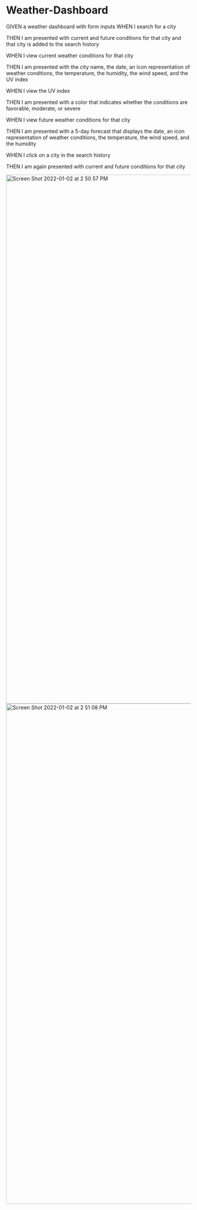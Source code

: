 # Weather-Dashboard
GIVEN a weather dashboard with form inputs
WHEN I search for a city

THEN I am presented with current and future conditions for that city and that city is added to the search history

WHEN I view current weather conditions for that city

THEN I am presented with the city name, the date, an icon representation of weather conditions, the temperature, the humidity, the wind speed, and the UV index

WHEN I view the UV index

THEN I am presented with a color that indicates whether the conditions are favorable, moderate, or severe

WHEN I view future weather conditions for that city

THEN I am presented with a 5-day forecast that displays 
the date, an icon representation of weather conditions, the temperature, the wind speed, and the humidity

WHEN I click on a city in the search history

THEN I am again presented with current and future conditions for that city

<img width="1440" alt="Screen Shot 2022-01-02 at 2 50 57 PM" src="https://user-images.githubusercontent.com/94243898/147889161-891b0512-7884-48cb-a4a6-80e7af23065d.png">
<img width="1362" alt="Screen Shot 2022-01-02 at 2 51 08 PM" src="https://user-images.githubusercontent.com/94243898/147889164-d527b7f9-d5a6-49bf-8a04-b10f3df984a2.png">

